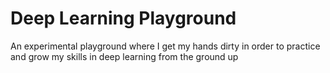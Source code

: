 # Deep Learning Playground
An experimental playground where I get my hands dirty in order to practice and grow my skills in deep learning from the ground up
